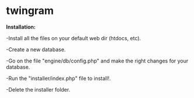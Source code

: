 # twingram

<b>Installation:</b>

-Install all the files on your default web dir (htdocs, etc).

-Create a new database.

-Go on the file "engine/db/config.php" and make the right changes for your database.

-Run the "installer/index.php" file to install!.

-Delete the installer folder.

